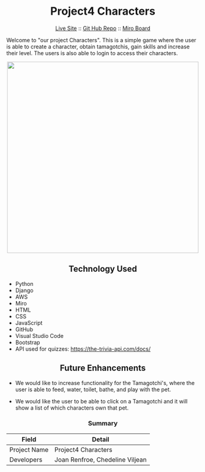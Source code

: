 <h1 align="center">Project4 Characters</h1>


<p align="center">
  <a href="https://characters-cv-jr.herokuapp.com/">Live Site</a>
  ::
  <a href="https://github.com/Jeal3R5/Unit4_Characters">Git Hub Repo</a>
  ::
  <a href="https://miro.com/app/board/uXjVOkphZE8=/">Miro Board</a>
</p>

Welcome to "our project Characters". This is a simple game where the user is able to create a character, obtain tamagotchis, gain skills and increase their level. The users is also able to login to access their characters.

<p align="center"><img align="center" src="https://i.imgur.com/scfHyFI.png" width="500"></p>


<h2 align="center">Technology Used</h2>

* Python
* Django
* AWS
* Miro
* HTML
* CSS
* JavaScript
* GitHub
* Visual Studio Code
* Bootstrap
* API used for quizzes: https://the-trivia-api.com/docs/

<h2 align="center">Future Enhancements</h2>

* We would like to increase functionality for the Tamagotchi's, where the user is able to feed, water, toilet, bathe, and play with the pet.

* We would like the user to be able to click on a Tamagotchi and it will show a list of which characters own that pet.

<h3 align="center">Summary</h3>

| Field | Detail |
|-----|------|
| Project Name | Project4 Characters |
| Developers | Joan Renfroe, Chedeline Viljean|